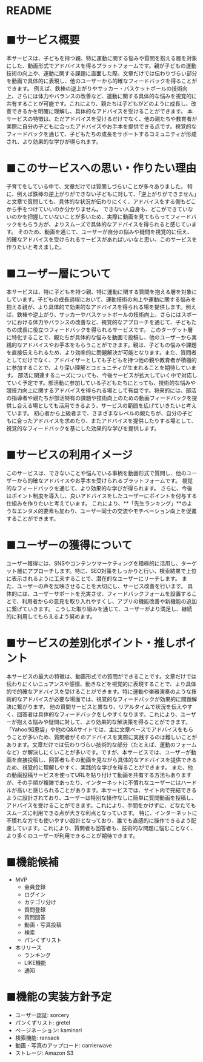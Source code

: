 # README
# ■サービス概要 
本サービスは、子どもを持つ親、特に運動に関する悩みや質問を抱える層を対象にした、動画形式でアドバイスを得るプラットフォームです。親が子どもの運動技術の向上や、運動に関する課題に直面した際、文章だけでは伝わりづらい部分を動画で具体的に表現し、他のユーザーから的確なフィードバックを得ることができます。
例えば、鉄棒の逆上がりやサッカー・バスケットボールの技術向上、さらには体力やバランスの改善など、運動に関する具体的な悩みを視覚的に共有することが可能です。これにより、親たちは子どもがどのように成長し、改善できるかを明確に理解し、具体的なアドバイスを受けることができます。
本サービスの特徴は、ただアドバイスを受けるだけでなく、他の親たちや教育者が実際に自分の子どもに合ったアドバイスやお手本を提供できる点です。視覚的なフィードバックを通じて、子どもたちの成長をサポートするコミュニティが形成され、より効果的な学びが得られます。
# ■このサービスへの思い・作りたい理由 
子育てをしている中で、文章だけでは質問しづらいことが多々ありました。
特に、例えば鉄棒の逆上がりができない子どもに対して、「逆上がりができません」と文章で質問しても、具体的な状況が伝わりにくく、アドバイスをする側もどこから手をつけていいのか分かりません。
できない人自身も、どこができていないのかを把握していないことが多いため、実際に動画を見てもらってフィードバックをもらう方が、よりスムーズで具体的なアドバイスを得られると感じています。 
そのため、動画を通じて、ユーザーが自分の悩みや疑問を視覚的に伝え、的確なアドバイスを受けられるサービスがあればいいなと思い、このサービスを作りたいと考えました。 
# ■ユーザー層について 
本サービスは、特に子どもを持つ親、特に運動に関する質問を抱える層を対象にしています。子どもの成長過程において、運動技術の向上や運動に関する悩みを抱える親が、より具体的で効果的なアドバイスを得られる場を提供します。例えば、鉄棒や逆上がり、サッカーやバスケットボールの技術向上、さらにはスポーツにおける体力やバランスの改善など、視覚的なアプローチを通じて、子どもたちの成長に役立つフィードバックを得られるサービスです。
このターゲット層に特化することで、親たちが具体的な悩みを動画で投稿し、他のユーザーから実践的なアドバイスやお手本をもらうことができます。親は、子どもの悩みや課題を直接伝えられるため、より効率的に問題解決が可能となります。また、質問者としてだけでなく、アドバイザーとしても子どもを持つ他の親や教育者が積極的に参加することで、より深い理解とコミュニティが生まれることを期待しています。
部活に関連するニーズについても、今後サービスが拡大していく中で対応していく予定です。部活動に参加している子どもたちにとっても、技術的な悩みや競技力向上に関するアドバイスを得られる場として有益です。将来的には、部活の指導者や親たちが部活特有の課題や技術向上のための動画フィードバックを提供し合える場としても活用できるよう、サービスの範囲を広げていきたいと考えています。
初心者から上級者まで、さまざまなレベルの親たちが、自分の子どもに合ったアドバイスを求めたり、またアドバイスを提供したりする場として、視覚的なフィードバックを基にした効果的な学びを提供します。
# ■サービスの利用イメージ 
このサービスは、できないことや悩んでいる事柄を動画形式で質問し、他のユーザーから的確なアドバイスやお手本を受けられるプラットフォームです。
視覚的なフィードバックを通じて、より効果的な学びが得られます。 
さらに、今後はポイント制度を導入し、良いアドバイスをしたユーザーにポイントを付与する仕組みを作りたいと考えています。
これにより、**「先生ランキング」**のようなエンタメ的要素も加わり、ユーザー同士の交流やモチベーション向上を促進することができます。 
# ■ユーザーの獲得について
ユーザー獲得には、SNSやコンテンツマーケティングを積極的に活用し、ターゲット層にアプローチします。特に、SEO対策をしっかりと行い、検索結果で上位に表示されるように工夫することで、潜在的なユーザーにリーチします。
また、ユーザーの声を反映させることを大切にし、サービス改善を行います。
具体的には、ユーザーサポートを充実させ、フィードバックフォームを設置することで、利用者からの意見を取り入れやすくし、アプリの機能改善や新機能の追加に繋げていきます。
こうした取り組みを通じて、ユーザーがより満足し、継続的に利用してもらえるよう努めます。 
# ■サービスの差別化ポイント・推しポイント
本サービスの最大の特徴は、動画形式での質問ができることです。文章だけでは伝わりにくいニュアンスや感情、動きなどを視覚的に表現することで、より具体的で的確なアドバイスを受けることができます。特に運動や楽器演奏のような技術的なアドバイスが必要な場面では、視覚的なフィードバックが効果的に問題解決に繋がります。
他の質問サービスと異なり、リアルタイムで状況を伝えやすく、回答者は具体的なフィードバックをしやすくなります。これにより、ユーザーが抱える悩みや疑問に対して、より効果的な解決策を得ることができます。
「Yahoo!知恵袋」や他のQ&Aサイトでは、主に文章ベースでアドバイスをもらうことが多いため、質問者がそのアドバイスを実際に実践するのは難しいことがあります。文章だけでは伝わりづらい技術的な部分（たとえば、運動のフォームなど）が解決しにくいことが多いです。ですが、本サービスでは、ユーザーが動画を直接投稿し、回答者もその動画を見ながら具体的なアドバイスを提供できるため、視覚的に理解しやすく、実践的な学びを得ることができます。
また、他の動画投稿サービスを使ってURLを貼り付けて動画を共有する方法もありますが、その手順が複雑であったり、インターネットに不慣れなユーザーにはハードルが高いと感じられることがあります。本サービスでは、サイト内で完結できるように設計されており、ユーザーは特別な操作なしに簡単に質問動画を投稿し、アドバイスを受けることができます。これにより、手間をかけずに、どなたでもスムーズに利用できる点が大きな利点となっています。
特に、インターネットに不慣れな方でも使いやすい設計となっており、誰でも直感的に操作できるよう配慮しています。これにより、質問者も回答者も、技術的な問題に悩むことなく、より多くのユーザーが利用できることが期待できます。
# ■機能候補
- MVP
  - 会員登録
  - ログイン
  - カテゴリ分け
  - 質問登録
  - 質問回答
  - 動画・写真投稿
  - 検索 
  - パンくずリスト
- 本リリース
  - ランキング
  - LIKE機能
  - 通知 
# ■機能の実装方針予定
- ユーザー認証: sorcery
- パンくずリスト: gretel
- ページネーション: kaminari
- 検索機能: ransack
- 動画・写真のアップロード: carrierwave
- ストレージ: Amazon S3
